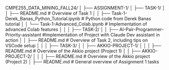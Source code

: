 CMPE255_DATA_MINING_FALL24/
│
├── ASSIGNMENT-1/
│   ├── TASK-1/
│   │   ├── README.md                       # Overview of Task 1
│   │   ├── Task-1-Derek_Banas_Python_Tutorial.ipynb  # Python code from Derek Banas tutorial
│   │   └── Task-1-Advanced_Colab.ipynb      # Implementation of advanced Colab features
│   │
│   ├── TASK-2/
│   │   ├── AI-Pair-Programmer-Priority-assistant #Implementation of Project with Claude Dev assistant in action
│   │   ├── README.md                        # Overview of Task 2, including tips on VSCode setup
│   │
│   ├── TASK-3/
│   │   ├── AKKIO-PROJECT-1/
│   │   │   ├── README.md                    # Overview of the Akkio project (Project 1)
│   │   ├── AKKIO-PROJECT-2/
│   │   │   ├── README.md                    # Overview of the Akkio project (Project 2)
│
├── README.md                                 # General overview of Assignment 1 tasks
